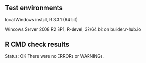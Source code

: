 ## Test environments
local Windows install, R 3.3.1 (64 bit)

Windows Server 2008 R2 SP1, R-devel, 32/64 bit on builder.r-hub.io

## R CMD check results
Status: OK
There were no ERRORs or WARNINGs.